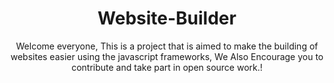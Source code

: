<div align="center">
  
# Website-Builder

Welcome everyone,
This is a project that is aimed to make the building of websites easier using the javascript frameworks,
  We Also Encourage you to contribute and take part in open source work.!
  

</div>

